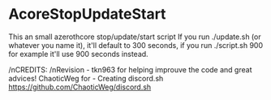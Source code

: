 # AcoreStopUpdateStart
This an small azerothcore stop/update/start script
If you run ./update.sh (or whatever you name it), it'll default to 300 seconds, if you run ./script.sh 900 for example it'll use 900 seconds instead.


/nCREDITS:
/nRevision - tkn963 for helping improuve the code and great advices!
ChaoticWeg for - Creating discord.sh https://github.com/ChaoticWeg/discord.sh 

